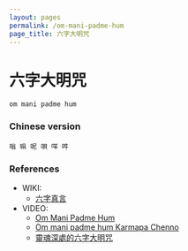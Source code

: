```yaml
---
layout: pages
permalink: /om-mani-padme-hum
page_title: 六字大明咒
---
```


# 六字大明咒

```
om mani padme hum
```

### Chinese version

```
嗡 嘛 呢 唄 咩 吽
```

### References

- WIKI:
  - [六字真言](https://zh.wikipedia.org/zh-tw/六字真言)
- VIDEO:
  - [Om Mani Padme Hum](https://youtu.be/mvBLSJWk6HE)
  - [Om mani padme hum Karmapa Chenno](https://youtu.be/PieSRqE5dJA)
  - [靈魂深處的六字大明咒](https://youtu.be/lhP3PUgryGM)
